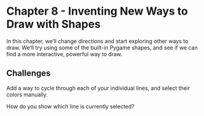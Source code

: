 # Chapter 8 - Inventing New Ways to Draw with Shapes

In this chapter, we’ll change directions and start exploring other ways to draw. We’ll try using some of the built-in Pygame shapes, and see if we can find a more interactive, powerful way to draw.

## Challenges

Add a way to cycle through each of your individual lines, and select their colors manually.

How do you show which line is currently selected?
